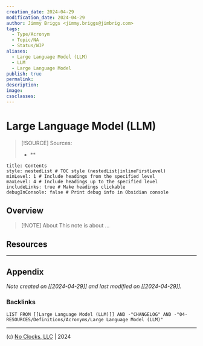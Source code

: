 ```yaml
---
creation_date: 2024-04-29
modification_date: 2024-04-29
author: Jimmy Briggs <jimmy.briggs@jimbrig.com>
tags:
  - Type/Acronym
  - Topic/NA
  - Status/WIP
aliases:
  - Large Language Model (LLM)
  - LLM
  - Large Language Model
publish: true
permalink:
description:
image:
cssclasses:
---
```


# Large Language Model (LLM)

> [!SOURCE] Sources:
> - **

```table-of-contents
title: Contents 
style: nestedList # TOC style (nestedList|inlineFirstLevel)
minLevel: 1 # Include headings from the specified level
maxLevel: 4 # Include headings up to the specified level
includeLinks: true # Make headings clickable
debugInConsole: false # Print debug info in Obsidian console
```

## Overview

> [!NOTE] About
> This note is about ...

## Resources

***

## Appendix

*Note created on [[2024-04-29]] and last modified on [[2024-04-29]].*

### Backlinks

```dataview
LIST FROM [[Large Language Model (LLM)]] AND -"CHANGELOG" AND -"04-RESOURCES/Definitions/Acronyms/Large Language Model (LLM)"
```

***

(c) [No Clocks, LLC](https://github.com/noclocks) | 2024


